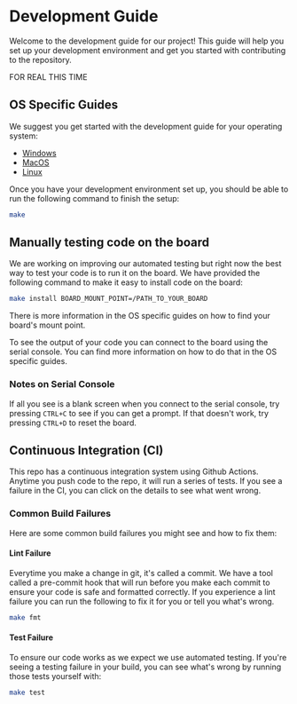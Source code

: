 # Development Guide
Welcome to the development guide for our project! This guide will help you set up your development environment and get you started with contributing to the repository.

FOR REAL THIS TIME
## OS Specific Guides
We suggest you get started with the development guide for your operating system:

- [Windows](/docs/dev-guide-windows.md)
- [MacOS](/docs/dev-guide-macos.md)
- [Linux](/docs/dev-guide-linux.md)

Once you have your development environment set up, you should be able to run the following command to finish the setup:
```sh
make
```

## Manually testing code on the board
We are working on improving our automated testing but right now the best way to test your code is to run it on the board. We have provided the following command to make it easy to install code on the board:
```sh
make install BOARD_MOUNT_POINT=/PATH_TO_YOUR_BOARD
```

There is more information in the OS specific guides on how to find your board's mount point.

To see the output of your code you can connect to the board using the serial console. You can find more information on how to do that in the OS specific guides.

### Notes on Serial Console
If all you see is a blank screen when you connect to the serial console, try pressing `CTRL+C` to see if you can get a prompt. If that doesn't work, try pressing `CTRL+D` to reset the board.

## Continuous Integration (CI)
This repo has a continuous integration system using Github Actions. Anytime you push code to the repo, it will run a series of tests. If you see a failure in the CI, you can click on the details to see what went wrong.

### Common Build Failures
Here are some common build failures you might see and how to fix them:

#### Lint Failure
Everytime you make a change in git, it's called a commit. We have a tool called a pre-commit hook that will run before you make each commit to ensure your code is safe and formatted correctly. If you experience a lint failure you can run the following to fix it for you or tell you what's wrong.
```sh
make fmt
```

#### Test Failure
To ensure our code works as we expect we use automated testing. If you're seeing a testing failure in your build, you can see what's wrong by running those tests yourself with:
```sh
make test
```

